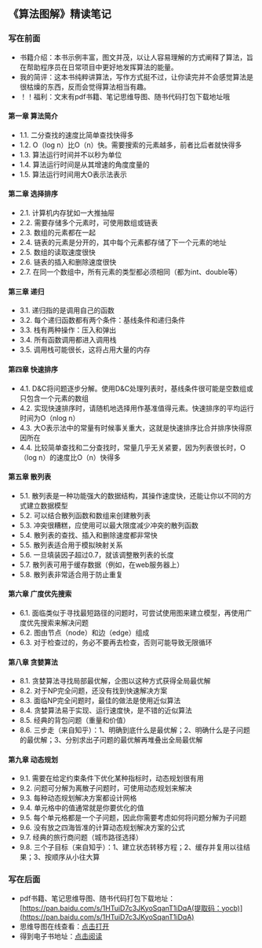 ﻿## 《算法图解》精读笔记

### 写在前面
- 书籍介绍：本书示例丰富，图文并茂，以让人容易理解的方式阐释了算法，旨在帮助程序员在日常项目中更好地发挥算法的能量。
- 我的简评：这本书纯粹讲算法，写作方式挺不过，让你读完并不会感觉算法是很枯燥的东西，反而会觉得算法相当有趣。
- ！！福利：文末有pdf书籍、笔记思维导图、随书代码打包下载地址哦

#### 第一章 算法简介
- 1.1. 二分查找的速度比简单查找快得多
- 1.2. O（log n）比O（n）快。需要搜索的元素越多，前者比后者就快得多
- 1.3. 算法运行时间并不以秒为单位
- 1.4. 算法运行时间是从其增速的角度度量的
- 1.5. 算法运行时间用大O表示法表示

#### 第二章 选择排序
- 2.1. 计算机内存犹如一大推抽屉
- 2.2. 需要存储多个元素时，可使用数组或链表
- 2.3. 数组的元素都在一起
- 2.4. 链表的元素是分开的，其中每个元素都存储了下一个元素的地址
- 2.5. 数组的读取速度很快
- 2.6. 链表的插入和删除速度很快
- 2.7. 在同一个数组中，所有元素的类型都必须相同（都为int、double等）

#### 第三章 递归
- 3.1. 递归指的是调用自己的函数
- 3.2. 每个递归函数都有两个条件：基线条件和递归条件
- 3.3. 栈有两种操作：压入和弹出
- 3.4. 所有函数调用都进入调用栈
- 3.5. 调用栈可能很长，这将占用大量的内存

#### 第四章 快速排序
- 4.1. D&C将问题逐步分解。使用D&C处理列表时，基线条件很可能是空数组或只包含一个元素的数组
- 4.2. 实现快速排序时，请随机地选择用作基准值得元素。快速排序的平均运行时间为O（nlog n）
- 4.3. 大O表示法中的常量有时候事关重大，这就是快速排序比合并排序快得原因所在
- 4.4. 比较简单查找和二分查找时，常量几乎无关紧要，因为列表很长时，O（log n）的速度比O（n）快得多

#### 第五章 散列表
- 5.1. 散列表是一种功能强大的数据结构，其操作速度快，还能让你以不同的方式建立数据模型
- 5.2. 可以结合散列函数和数组来创建散列表
- 5.3. 冲突很糟糕，应使用可以最大限度减少冲突的散列函数
- 5.4. 散列表的查找、插入和删除速度都非常快
- 5.5. 散列表适合用于模拟映射关系
- 5.6. 一旦填装因子超过0.7，就该调整散列表的长度
- 5.7. 散列表可用于缓存数据（例如，在web服务器上）
- 5.8. 散列表非常适合用于防止重复

#### 第六章 广度优先搜索
- 6.1. 面临类似于寻找最短路径的问题时，可尝试使用图来建立模型，再使用广度优先搜索来解决问题
- 6.2. 图由节点（node）和边（edge）组成
- 6.3. 对于检查过的，务必不要再去检查，否则可能导致无限循环

#### 第八章 贪婪算法
- 8.1. 贪婪算法寻找局部最优解，企图以这种方式获得全局最优解
- 8.2. 对于NP完全问题，还没有找到快速解决方案
- 8.3. 面临NP完全问题时，最佳的做法是使用近似算法
- 8.4. 贪婪算法易于实现、运行速度快，是不错的近似算法
- 8.5. 经典的背包问题（重量和价值）
- 8.6. 三步走（来自知乎）：1、明确到底什么是最优解；2、明确什么是子问题的最优解；3、分别求出子问题的最优解再堆叠出全局最优解

#### 第九章 动态规划
- 9.1. 需要在给定约束条件下优化某种指标时，动态规划很有用
- 9.2. 问题可分解为离散子问题时，可使用动态规划来解决
- 9.3. 每种动态规划解决方案都设计网格
- 9.4. 单元格中的值通常就是你要优化的值
- 9.5. 每个单元格都是一个子问题，因此你需要考虑如何将问题分解为子问题
- 9.6. 没有放之四海皆准的计算动态规划解决方案的公式
- 9.7. 经典的旅行商问题（城市路径选择）
- 9.8. 三个子目标（来自知乎）：1、建立状态转移方程；2、缓存并复用以往结果；3、按顺序从小往大算

### 写在后面
- pdf书籍、笔记思维导图、随书代码打包下载地址：[https://pan.baidu.com/s/1HTuiD7c3JKyoSqanT1iDqA(提取码：yocb)](https://pan.baidu.com/s/1HTuiD7c3JKyoSqanT1iDqA)
- 思维导图在线查看：[点击打开](/bigfed_notes/attachment/L.《算法图解》_袁国忠译_201703.svg)
- 得到电子书地址：[点击阅读](https://www.dedao.cn/eBook/bODoM61kAj9Rql84gzG5nVNZopXKY3D8eq3JLrBmEDv2QPMOyx7a6e1dbPQj2Zdm)